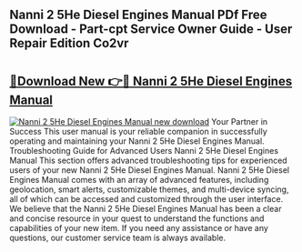 ## Nanni 2 5He Diesel Engines Manual PDf Free Download - Part-cpt Service Owner Guide - User Repair Edition Co2vr

# <h2><a href="http://bc6791.oget.top/?id=Nanni+2+5He+Diesel+Engines+Manual">🔗Download New 👉🔴 Nanni 2 5He Diesel Engines Manual</a></h2>

[![Nanni 2 5He Diesel Engines Manual new download](https://i.imgur.com/5g1atiW.png)](http://bc6791.oget.top/?id=Nanni+2+5He+Diesel+Engines+Manual)
Your Partner in Success This user manual is your reliable companion in successfully operating and maintaining your Nanni 2 5He Diesel Engines Manual. Troubleshooting Guide for Advanced Users Nanni 2 5He Diesel Engines Manual This section offers advanced troubleshooting tips for experienced users of your new Nanni 2 5He Diesel Engines Manual. Nanni 2 5He Diesel Engines Manual comes with an array of advanced features, including geolocation, smart alerts, customizable themes, and multi-device syncing, all of which can be accessed and customized through the user interface. We believe that the Nanni 2 5He Diesel Engines Manual has been a clear and concise resource in your quest to understand the functions and capabilities of your new item. If you need any assistance or have any questions, our customer service team is always available.
